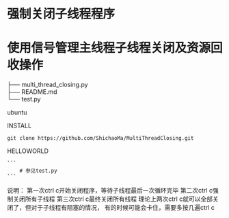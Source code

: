 # 强制关闭子线程程序<br/>
# 使用信号管理主线程子线程关闭及资源回收操作<br/>

├── multi_thread_closing.py<br/>
├── README.md<br/>
└── test.py<br/>

ubuntu

INSTALL

    git clone https://github.com/ShichaoMa/MultiThreadClosing.git

HELLOWORLD

    ```
        # 参见test.py
    ```

说明：
    第一次ctrl c开始关闭程序，等待子线程最后一次循环完毕
    第二次ctrl c强制关闭所有子线程
    第三次ctrl c最终关闭所有线程
    理论上两次ctrl c就可以全部关闭了，但对于子线程有阻塞的情况，
    有的时候可能会卡住，需要多按几遍ctrl c
